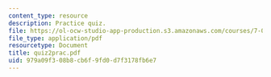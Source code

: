```yaml
---
content_type: resource
description: Practice quiz.
file: https://ol-ocw-studio-app-production.s3.amazonaws.com/courses/7-012-introduction-to-biology-fall-2004/979a09f308b8cb6f9fd0d7f3178fb6e7_quiz2prac.pdf
file_type: application/pdf
resourcetype: Document
title: quiz2prac.pdf
uid: 979a09f3-08b8-cb6f-9fd0-d7f3178fb6e7
---
```

